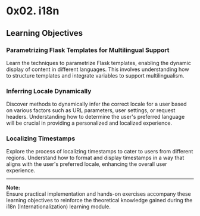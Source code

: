 # 0x02. i18n

## Learning Objectives

### Parametrizing Flask Templates for Multilingual Support

Learn the techniques to parametrize Flask templates, enabling the dynamic display of content in different languages. This involves understanding how to structure templates and integrate variables to support multilingualism.

### Inferring Locale Dynamically

Discover methods to dynamically infer the correct locale for a user based on various factors such as URL parameters, user settings, or request headers. Understanding how to determine the user's preferred language will be crucial in providing a personalized and localized experience.

### Localizing Timestamps

Explore the process of localizing timestamps to cater to users from different regions. Understand how to format and display timestamps in a way that aligns with the user's preferred locale, enhancing the overall user experience.

---
**Note:**  
Ensure practical implementation and hands-on exercises accompany these learning objectives to reinforce the theoretical knowledge gained during the i18n (Internationalization) learning module.
